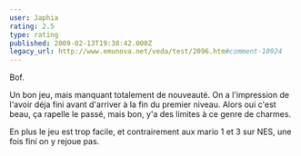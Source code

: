 ```yaml
---
user: Japhia
rating: 2.5
type: rating
published: 2009-02-13T19:38:42.000Z
legacy_url: http://www.emunova.net/veda/test/2096.htm#comment-10924
---
```

Bof.

Un bon jeu, mais manquant totalement de nouveauté. On a l'impression de l'avoir déja fini avant d'arriver à la fin du premier niveau. Alors oui c'est beau, ça rapelle le passé, mais bon, y'a des limites à ce genre de charmes. 

En plus le jeu est trop facile, et contrairement aux mario 1 et 3 sur NES, une fois fini on y rejoue pas.